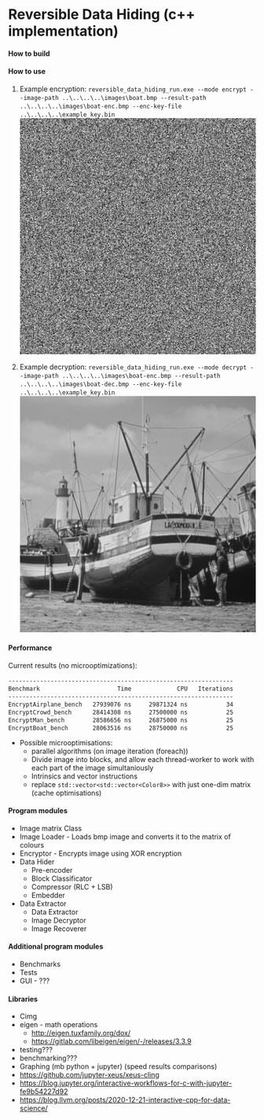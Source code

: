 # Reversible Data Hiding (c++ implementation)

#### How to build

#### How to use
1. Example encryption: `reversible_data_hiding_run.exe --mode encrypt --image-path ..\..\..\..\images\boat.bmp --result-path ..\..\..\..\images\boat-enc.bmp --enc-key-file ..\..\..\..\example_key.bin`
![encrypted](./images/boat-enc.bmp)

2. Example decryption: `reversible_data_hiding_run.exe --mode decrypt --image-path ..\..\..\..\images\boat-enc.bmp --result-path ..\..\..\..\images\boat-dec.bmp --enc-key-file ..\..\..\..\example_key.bin`
![decrypted](./images/boat-dec.bmp)



#### Performance
Current results (no microoptimizations):

```
----------------------------------------------------------------
Benchmark                      Time             CPU   Iterations
----------------------------------------------------------------
EncryptAirplane_bench   27939076 ns     29871324 ns           34
EncryptCrowd_bench      28414308 ns     27500000 ns           25
EncryptMan_bench        28586656 ns     26875000 ns           25
EncryptBoat_bench       28063516 ns     28750000 ns           25
```

- Possible microoptimisations:
  - parallel algorithms (on image iteration (foreach))
  - Divide image into blocks, and allow each thread-worker to work with each part of the image simultaniously
  - Intrinsics and vector instructions
  - replace `std::vector<std::vector<Color8>>` with just one-dim matrix (cache optimisations)

#### Program modules
- Image matrix Class
- Image Loader - Loads bmp image and converts it to the matrix of colours
- Encryptor - Encrypts image using XOR encryption
- Data Hider
  - Pre-encoder
  - Block Classificator
  - Compressor (RLC + LSB)
  - Embedder
- Data Extractor
  - Data Extractor
  - Image Decryptor
  - Image Recoverer

#### Additional program modules
- Benchmarks
- Tests
- GUI - ???

#### Libraries
- Cimg
- eigen - math operations
    - http://eigen.tuxfamily.org/dox/
    - https://gitlab.com/libeigen/eigen/-/releases/3.3.9
- testing???
- benchmarking???
- Graphing (mb python + jupyter) (speed results comparisons)
- https://github.com/jupyter-xeus/xeus-cling
- https://blog.jupyter.org/interactive-workflows-for-c-with-jupyter-fe9b54227d92
- https://blog.llvm.org/posts/2020-12-21-interactive-cpp-for-data-science/